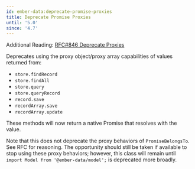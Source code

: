 ```yaml
---
id: ember-data:deprecate-promise-proxies
title: Deprecate Promise Proxies
until: '5.0'
since: '4.7'
---
```


Additional Reading: [RFC#846 Deprecate Proxies](https://rfcs.emberjs.com/id/0846-ember-data-deprecate-proxies)

Deprecates using the proxy object/proxy array capabilities of values returned from:

- `store.findRecord`
- `store.findAll`
- `store.query`
- `store.queryRecord`
- `record.save`
- `recordArray.save`
- `recordArray.update`

These methods will now return a native Promise that resolves with the value.

Note that this does not deprecate the proxy behaviors of `PromiseBelongsTo`. See RFC for reasoning. The opportunity should still be taken if available to stop using these proxy behaviors; however, this class will remain until `import Model from '@ember-data/model';` is deprecated more broadly.
